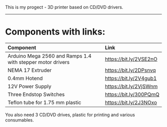 This is my progect - 3D printer based on CD/DVD drivers.
**** 
# Components with links: 
| Component | Link | 
|:---|:---| 
| Arduino Mega 2560 and Ramps 1.4 with stepper motor drivers | https://bit.ly/2VSE2nO | 
| NEMA 17 Extruder | https://bit.ly/2DPsnvq | 
| 0.4mm Hotend | https://bit.ly/2V4gub1 | 
| 12V Power Supply | https://bit.ly/2VjSWnm | 
| Three Endstop Switches | https://bit.ly/300PQmQ| 
| Teflon tube for 1.75 mm plastic | https://bit.ly/2J3NOxo | 
You also need 3 CD/DVD drives, plastic for printing and various consumables.
